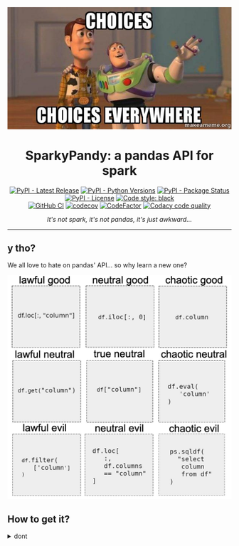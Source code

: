 <p align="center">
    <img src="assets/images/choices.jpg" alt="so many choices" width="600">
</p>

<h1 id="sparkypandy" align="center">
    SparkyPandy: a pandas API for spark
</h1>

<p align="center">
  <!-- TODO: https://bestpractices.coreinfrastructure.org/en -->
  <!-- TODO: https://www.gitpod.io/docs/getting-started -->
  <a href="https://pypi.org/project/sparkypandy/"><img src="https://img.shields.io/pypi/v/sparkypandy" alt="PyPI - Latest Release"></a>
  <a href="https://github.com/tpvasconcelos/sparkypandy/"><img src="https://img.shields.io/pypi/pyversions/sparkypandy" alt="PyPI - Python Versions"></a>
  <a href="https://pypi.org/project/sparkypandy/"><img src="https://img.shields.io/pypi/status/sparkypandy.svg" alt="PyPI - Package Status"></a>
  <a href="https://github.com/tpvasconcelos/sparkypandy/blob/master/LICENSE"><img src="https://img.shields.io/pypi/l/sparkypandy" alt="PyPI - License"></a>
  <a href="https://github.com/psf/black"><img src="https://img.shields.io/badge/code%20style-black-000000.svg" alt="Code style: black"></a>
  <br>
  <a href="https://github.com/tpvasconcelos/sparkypandy/actions/workflows/ci.yaml/"><img src="https://github.com/tpvasconcelos/sparkypandy/actions/workflows/ci.yaml/badge.svg" alt="GitHub CI"></a>
  <a href="https://codecov.io/gh/tpvasconcelos/sparkypandy"><img src="https://codecov.io/gh/tpvasconcelos/sparkypandy/branch/master/graph/badge.svg" alt="codecov"></a>
  <a href="https://www.codefactor.io/repository/github/tpvasconcelos/sparkypandy"><img src="https://www.codefactor.io/repository/github/tpvasconcelos/sparkypandy/badge" alt="CodeFactor"></a>
  <a href="https://www.codacy.com/gh/tpvasconcelos/sparkypandy/dashboard?utm_source=github.com&amp;utm_medium=referral&amp;utm_content=tpvasconcelos/sparkypandy&amp;utm_campaign=Badge_Grade"><img src="https://app.codacy.com/project/badge/Grade/24e94a244a504de8a345b70f41c34445" alt="Codacy code quality"></a>
</p>

<p align="center"><i>It&#39;s not spark, it&#39;s not pandas, it&#39;s just awkward...</i></p>

---

## y tho?

We all love to hate on pandas' API... so why learn a new one?

<img src="assets/images/pandas_api.jpeg" alt="pandas API" width="1280">

## How to get it?

<details>
<summary>dont</summary>

ok... fine!

```bash
pip install sparkypandy
```

```bash
conda install -c conda-forge sparkypandy
```

</details>
